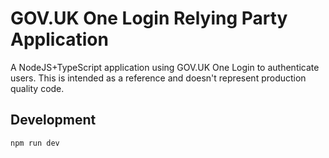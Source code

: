 # GOV.UK One Login Relying Party Application

A NodeJS+TypeScript application using GOV.UK One Login to authenticate users. This
is intended as a reference and doesn't represent production quality code.

## Development

```
npm run dev
```